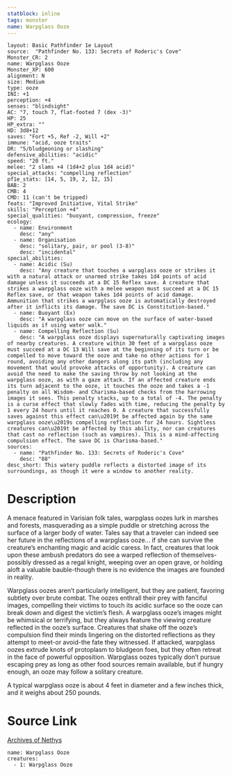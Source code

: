 ```yaml
---
statblock: inline
tags: monster
name: Warpglass Ooze
---
```

```statblock
layout: Basic Pathfinder 1e Layout
source:  "Pathfinder No. 133: Secrets of Roderic's Cove"
Monster_CR: 2
name: Warpglass Ooze
Monster_XP: 600
alignment: N
size: Medium
type: ooze
INI: +1
perception: +4
senses: "blindsight"
AC: "7, touch 7, flat-footed 7 (dex -3)"
HP: 25
HP_extra: ""
HD: 3d8+12
saves: "Fort +5, Ref -2, Will +2"
immune: "acid, ooze traits"
DR: "5/bludgeoning or slashing"
defensive_abilities: "acidic"
speed: "20 ft."
melee: "2 slams +4 (1d4+2 plus 1d4 acid)"
special_attacks: "compelling reflection"
pf1e_stats: [14, 5, 19, 2, 12, 15]
BAB: 2
CMB: 4
CMD: 11 (can't be tripped)
feats: "Improved Initiative, Vital Strike"
skills: "Perception +4"
special_qualities: "buoyant, compression, freeze"
ecology:
  - name: Environment
    desc: "any"
  - name: Organisation
    desc: "solitary, pair, or pool (3-8)"
    desc: "incidental"
special_abilities:
  - name: Acidic (Su)
    desc: "Any creature that touches a warpglass ooze or strikes it with a natural attack or unarmed strike takes 1d4 points of acid damage unless it succeeds at a DC 15 Reflex save. A creature that strikes a warpglass ooze with a melee weapon must succeed at a DC 15 Reflex save, or that weapon takes 1d4 points of acid damage. Ammunition that strikes a warpglass ooze is automatically destroyed after it inflicts its damage. The save DC is Constitution-based."
  - name: Buoyant (Ex)
    desc: "A warpglass ooze can move on the surface of water-based liquids as if using water walk."
  - name: Compelling Reflection (Su)
    desc: "A warpglass ooze displays supernaturally captivating images of nearby creatures. A creature within 30 feet of a warpglass ooze must succeed at a DC 13 Will save at the beginning of its turn or be compelled to move toward the ooze and take no other actions for 1 round, avoiding any other dangers along its path (including any movement that would provoke attacks of opportunity). A creature can avoid the need to make the saving throw by not looking at the warpglass ooze, as with a gaze attack. If an affected creature ends its turn adjacent to the ooze, it touches the ooze and takes a -1 penalty on all Wisdom- and Charisma-based checks from the harrowing images it sees. This penalty stacks, up to a total of -4. The penalty is a curse effect that slowly fades with time, reducing the penalty by 1 every 24 hours until it reaches 0. A creature that successfully saves against this effect can\u2019t be affected again by the same warpglass ooze\u2019s compelling reflection for 24 hours. Sightless creatures can\u2019t be affected by this ability, nor can creatures that cast no reflection (such as vampires). This is a mind-affecting compulsion effect. The save DC is Charisma-based."
sources:
  - name: "Pathfinder No. 133: Secrets of Roderic's Cove"
    desc: "88"
desc_short: This watery puddle reflects a distorted image of its surroundings, as though it were a window to another reality.
```
# Description
A menace featured in Varisian folk tales, warpglass oozes lurk in marshes and forests, masquerading as a simple puddle or stretching across the surface of a larger body of water. Tales say that a traveler can indeed see her future in the reflections of a warpglass ooze... if she can survive the creature’s enchanting magic and acidic caress. In fact, creatures that look upon these ambush predators do see a warped reflection of themselves-possibly dressed as a regal knight, weeping over an open grave, or holding aloft a valuable bauble-though there is no evidence the images are founded in reality.

 Warpglass oozes aren’t particularly intelligent, but they are patient, favoring subtlety over brute combat. The oozes enthrall their prey with fanciful images, compelling their victims to touch its acidic surface so the ooze can break down and digest the victim’s flesh. A warpglass ooze’s images might be whimsical or terrifying, but they always feature the viewing creature reflected in the ooze’s surface. Creatures that shake off the ooze’s compulsion find their minds lingering on the distorted reflections as they attempt to meet-or avoid-the fate they witnessed. If attacked, warpglass oozes extrude knots of protoplasm to bludgeon foes, but they often retreat in the face of powerful opposition. Warpglass oozes typically don’t pursue escaping prey as long as other food sources remain available, but if hungry enough, an ooze may follow a solitary creature.

 A typical warpglass ooze is about 4 feet in diameter and a few inches thick, and it weighs about 250 pounds.
# Source Link
[Archives of Nethys](https://aonprd.com/MonsterDisplay.aspx?ItemName=Warpglass%20Ooze)
```encounter-table
name: Warpglass Ooze
creatures:
  - 1: Warpglass Ooze
```
